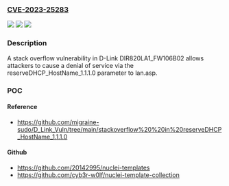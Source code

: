 ### [CVE-2023-25283](https://cve.mitre.org/cgi-bin/cvename.cgi?name=CVE-2023-25283)
![](https://img.shields.io/static/v1?label=Product&message=n%2Fa&color=blue)
![](https://img.shields.io/static/v1?label=Version&message=n%2Fa&color=blue)
![](https://img.shields.io/static/v1?label=Vulnerability&message=n%2Fa&color=brighgreen)

### Description

A stack overflow vulnerability in D-Link DIR820LA1_FW106B02 allows attackers to cause a denial of service via the reserveDHCP_HostName_1.1.1.0 parameter to lan.asp.

### POC

#### Reference
- https://github.com/migraine-sudo/D_Link_Vuln/tree/main/stackoverflow%20%20in%20reserveDHCP_HostName_1.1.1.0

#### Github
- https://github.com/20142995/nuclei-templates
- https://github.com/cyb3r-w0lf/nuclei-template-collection

